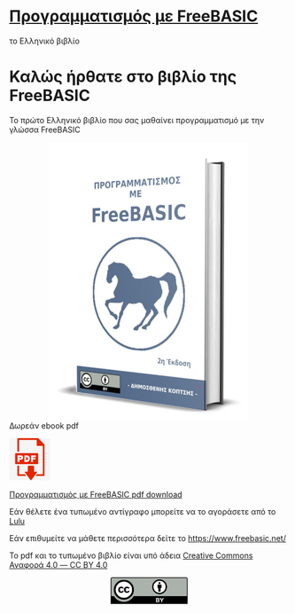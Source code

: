 # [Προγραμματισμός με FreeBASIC](https://freebasicbook.wordpress.com/)

το Ελληνικό βιβλίο

# Καλώς ήρθατε στο βιβλίο της FreeBASIC

Το πρώτο Ελληνικό βιβλίο που σας μαθαίνει προγραμματισμό με την γλώσσα FreeBASIC

<div align="center">
<img title="" src="images/1stpage-2nd-3d.jpg" alt="" data-align="center">
</div>
Δωρεάν ebook pdf

[<img title="" src="images/pdf-icon.png" alt="" width="74">](https://github.com/demosthenesk/Programming-with-FreeBASIC-Book-GR/raw/master/%CE%A0%CF%81%CE%BF%CE%B3%CF%81%CE%B1%CE%BC%CE%BC%CE%B1%CF%84%CE%B9%CF%83%CE%BC%CF%8C%CF%82%20%CE%BC%CE%B5%20FreeBASIC%20%5Bebook%5D.pdf)

[Προγραμματισμός με FreeBASIC pdf download](https://github.com/demosthenesk/Programming-with-FreeBASIC-Book-GR/blob/master/%CE%A0%CF%81%CE%BF%CE%B3%CF%81%CE%B1%CE%BC%CE%BC%CE%B1%CF%84%CE%B9%CF%83%CE%BC%CF%8C%CF%82%20%CE%BC%CE%B5%20FreeBASIC%20-%202nd%20Edition%20%5Bebook%5D.pdf)

Εάν θέλετε ένα τυπωμένο αντίγραφο μπορείτε να το αγοράσετε από το [Lulu](https://www.lulu.com/en/us/shop/%CE%B4%CE%B7%CE%BC%CE%BF%CF%83%CE%B8%CE%B5%CE%BD%CE%B7%CF%82-%CE%BA%CE%BF%CF%80%CF%84%CF%83%CE%B7%CF%82/%CF%80%CF%81%CE%BF%CE%B3%CF%81%CE%B1%CE%BC%CE%BC%CE%B1%CF%84%CE%B9%CF%83%CE%BC%CF%8C%CF%82-%CE%BC%CE%B5-freebasic/paperback/product-68rry8.html?page=1&pageSize=4)

Εάν επιθυμείτε να μάθετε περισσότερα δείτε το https://www.freebasic.net/

Το pdf και το τυπωμένο βιβλίο είναι υπό άδεια [Creative Commons Αναφορά 4.0 — CC BY 4.0](https://creativecommons.org/licenses/by/4.0/legalcode.el)

<div align="center">
<img title="" src="images/by.png" alt="" width="139" data-align="center">
</div>
